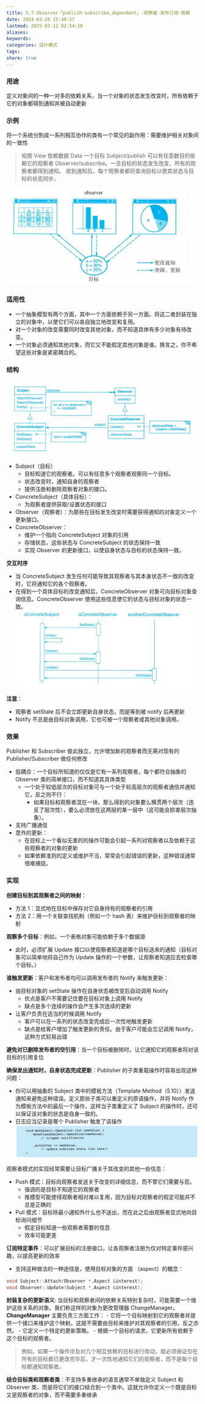 ```yaml
---
title: 5.7-Observer「publish-subscribe,dependent」-观察者-发布订阅-依赖
date: 2024-03-28 15:49:57
lastmod: 2025-03-12 02:54:20
aliases: 
keywords: 
categories: 设计模式
tags: 
share: true
---
```





### 用途

定义对象间的一种一对多的依赖关系，当一个对象的状态发生改变时，所有依赖于它的对象都得到通知并被自动更新

### 示例

将一个系统分割成一系列相互协作的类有一个常见的副作用：需要维护相关对象间的一致性

> 视图 View 依赖数据 Data
> 一个目标 Subject/publish 可以有任意数目的依赖它的观察者 Observer/subscribe。一旦目标的状态发生改变，所有的观察者都得到通知。
> 收到通知后，每个观察者都将查询目标以使其状态与目标的状态同步。

![](./assets/5.7-Observer%E3%80%8Cpublish-subscribe,dependent%E3%80%8D-%E8%A7%82%E5%AF%9F%E8%80%85-%E5%8F%91%E5%B8%83%E8%AE%A2%E9%98%85-%E4%BE%9D%E8%B5%96/image-2023-10-13_18-16-12-168.png)

### 适用性

- 一个抽象模型有两个方面，其中一个方面依赖于另一方面。将这二者封装在独立的对象中，以使它们可以各自独立地改变和复用。
- 对一个对象的改变需要同时改变其他对象，而不知道具体有多少对象有待改变。
- 一个对象必须通知其他对象，而它又不能假定其他对象是谁。换言之，你不希望这些对象是紧密耦合的。

### 结构

![](./assets/5.7-Observer%E3%80%8Cpublish-subscribe,dependent%E3%80%8D-%E8%A7%82%E5%AF%9F%E8%80%85-%E5%8F%91%E5%B8%83%E8%AE%A2%E9%98%85-%E4%BE%9D%E8%B5%96/image-2023-10-13_18-18-30-331.png)

- Subject（目标）
	- 目标知道它的观察者。可以有任意多个观察者观察同一个目标。
	- 状态改变时，通知自身的观察者
	- 提供注册和删除观察者对象的接口。
- ConcreteSubject（具体目标）：
	- 为观察者提供获取/设置状态的接口
- Observer（观察者）：为那些在目标发生改变时需要获得通知的对象定义一个更新接口。
- ConcreteObserver：
	- 维护一个指向 ConcreteSubject 对象的引用
	- 存储状态，这些状态与 ConcreteSubject 的状态保持一致
	- 实现 Observer 的更新接口，以使自身状态与目标的状态保持一致。


**交互时序**
- 当 ConcreteSubject 发生任何可能导致其观察者与其本身状态不一致的改变时，它将通知它的各个观察者。
- 在得到一个具体目标的改变通知后，ConcreteObserver 对象可向目标对象查询信息。ConcreteObserver 使用这些信息使它的状态与目标对象的状态一致。
![](./assets/5.7-Observer%E3%80%8Cpublish-subscribe,dependent%E3%80%8D-%E8%A7%82%E5%AF%9F%E8%80%85-%E5%8F%91%E5%B8%83%E8%AE%A2%E9%98%85-%E4%BE%9D%E8%B5%96/image-2023-10-13_18-26-01-479.png)


**注意**：
- 观察者 setState 后不会立即更新自身状态，而是等到被 notify 后再更新
- Notify 不总是由目标对象调用，它也可被一个观察者或其他对象调用。

### 效果

Publisher 和 Subscriber 彼此独立，允许增加新的观察者而无需对现有的 Publisher/Subscriber 做任何修改

- 低耦合：一个目标所知道的仅仅是它有一系列观察者，每个都符合抽象的 Observer 类的简单接口，而不知道其具体类型
	- 一个处于较低层次的目标对象可与一个处于较高层次的观察者通信并通知它，反之则不行：
		- 如果目标和观察者混在一块，那么得到的对象要么横贯两个层次（违反了层次性），要么必须放在这两层的某一层中（这可能会损害层次抽象）。
- 支持广播通信
- 意外的更新：
	- 在目标上一个看似无害的的操作可能会引起一系列对观察者以及依赖于这些观察者的对象的更新
	- 如果依赖准则的定义或维护不当，常常会引起错误的更新，这种错误通常很难捕捉。


### 实现

**创建目标到其观察者之间的映射**：
- 方法 1：显式地在目标中保存对它自身持有的观察者的引用
- 方法 2：用一个关联查找机制（例如一个 hash 表）来维护目标到观察者的映射

**观察多个目标**：例如，一个表格对象可能依赖于多个数据源
- 此时，必须扩展 Update 接口以使观察者知道是哪个目标送来的通知（目标对象可以简单地将自己作为 Update 操作的一个参数，让观察者知道应去检查哪个目标。）

**谁触发更新**：客户和发布者均可以调用发布者的 Notify 来触发更新：
- 由目标对象的 setState 操作在自身状态被改变后自动调用 Notify
	- 优点是客户不需要记住要在目标对象上调用 Notify
	- 缺点是多个连续的操作会产生多次连续的更新
- 让客户负责在适当的时候调用 Notify
	- 客户可以在一系列的状态改变完成后一次性地触发更新
	- 缺点是给客户增加了触发更新的责任。由于客户可能会忘记调用 Notify，这种方式较易出错

**避免对已删除发布者的空引用**：当一个目标被删除时，让它通知它的观察者将对该目标的引用复位

**确保发出通知时，自身状态完成更新**：Publisher 的子类重载操作时容易出现这种问题：
- 你可以用抽象的 Subject 类中的模板方法（Template Method（5.10））发送通知来避免这种错误。定义那些子类可以重定义的原语操作，并将 Notify 作为模板方法中的最后一个操作，这样当子类重定义了 Subject 的操作时，还可以保证该对象的状态是自身一致的。
- 日志应当记录是哪个 Publisher 触发了该操作
![](./assets/5.7-Observer%E3%80%8Cpublish-subscribe,dependent%E3%80%8D-%E8%A7%82%E5%AF%9F%E8%80%85-%E5%8F%91%E5%B8%83%E8%AE%A2%E9%98%85-%E4%BE%9D%E8%B5%96/image-2023-10-18_17-03-36-136.png)


观察者模式的实现经常需要让目标广播关于其改变的其他一些信息：
- Push 模式：目标向观察者发送关于改变的详细信息，而不管它们需要与否。
	- 强调的是目标不知道它的观察者
	- 推模型可能使得观察者相对难以复用，因为目标对观察者的假定可能并不总是正确的
- Pull 模式：目标除最小通知外什么也不送出，而在此之后由观察者显式地向目标询问细节
	- 假定目标知道一些观察者需要的信息
	- 效率可能更差

**订阅特定事件**：可以扩展目标的注册接口，让各观察者注册为仅对特定事件感兴趣，以提高更新的效率
- 支持这种做法的一种途径是，使用目标对象的方面 （aspect）的概念：
```c++
void Subject::Attach(Observer *,Aspect &interest);
void Observer::Update(Subject *,Aspect &interest);
```

**封装复杂的更新语义**: 当目标和观察者间的依赖关系特别复杂时，可能需要一个维护这些关系的对象。我们称这样的对象为更改管理器 ChangeManager。
	**ChangeManager** 主要负责三方面工作：
	- 它将一个目标映射到它的观察者并提供一个接口来维护这个映射。这就不需要由目标来维护对其观察者的引用，反之亦然。
	- 它定义一个特定的更新策略。
	- 根据一个目标的请求，它更新所有依赖于这个目标的观察者。
> 例如，如果一个操作涉及对几个相互依赖的目标进行改动，就必须保证仅在所有的目标都已更改完毕后，才一次性地通知它们的观察者，而不是每个目标都通知观察者。


**结合目标类和观察者类**：不支持多重继承的语言通常不单独定义 Subject 和 Observer 类，而是将它们的接口结合到一个类中。这就允许你定义一个既是目标又是观察者的对象，而不需要多重继承


